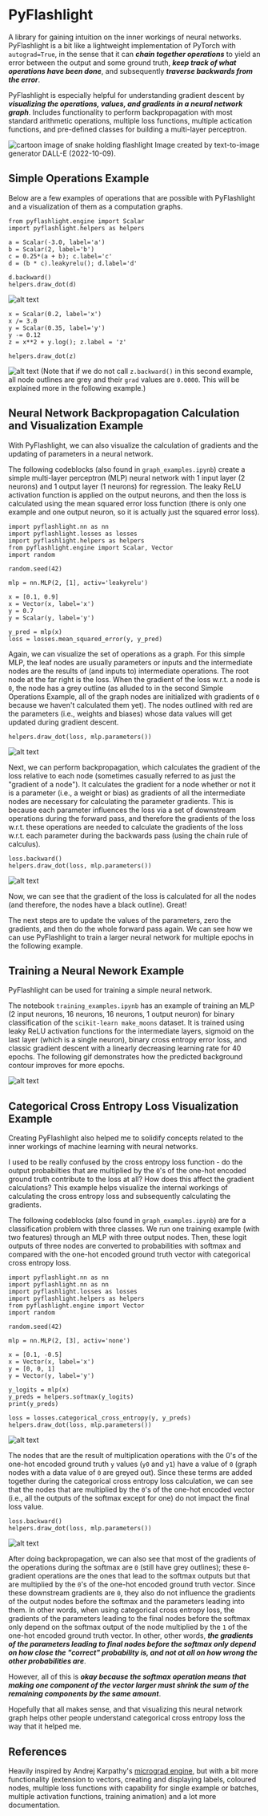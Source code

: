 # PyFlashlight

A library for gaining intuition on the inner workings of neural networks. PyFlashlight is a bit like a lightweight implementation of PyTorch with `autograd=True`, in the sense that it can _**chain together operations**_ to yield an error between the output and some ground truth, _**keep track of what operations have been done**_, and subsequently _**traverse backwards from the error**_.

PyFlashlight is especially helpful for understanding gradient descent by _**visualizing the operations, values, and gradients in a neural network graph**_. Includes functionality to perform backpropagation with most standard arithmetic operations, multiple loss functions, multiple actication functions, and pre-defined classes for building a multi-layer perceptron. 

![cartoon image of snake holding flashlight](https://github.com/jeffreyboschman/PyFlashlight/blob/main/images/DALLE_PyFlashlight1.png?raw=true)
Image created by text-to-image generator DALL-E (2022-10-09).  

## Simple Operations Example

Below are a few examples of operations that are possible with PyFlashlight and a visualization of them as a computation graphs.

```
from pyflashlight.engine import Scalar
import pyflashlight.helpers as helpers
```
```
a = Scalar(-3.0, label='a')
b = Scalar(2, label='b')
c = 0.25*(a + b); c.label='c'
d = (b * c).leakyrelu(); d.label='d'

d.backward()
helpers.draw_dot(d)
```
![alt text](https://github.com/jeffreyboschman/PyFlashlight/blob/main/images/simple_graph_abc.svg?raw=true)

```
x = Scalar(0.2, label='x')
x /= 3.0
y = Scalar(0.35, label='y')
y -= 0.12
z = x**2 + y.log(); z.label = 'z'

helpers.draw_dot(z)
```
![alt text](https://github.com/jeffreyboschman/PyFlashlight/blob/main/images/simple_graph_xyz.svg?raw=true)
(Note that if we do not call `z.backward()` in this second example, all node outlines are grey and their `grad` values are `0.0000`. This will be explained more in the following example.) 


## Neural Network Backpropagation Calculation and Visualization Example

With PyFlashlight, we can also visualize the calculation of gradients and the updating of parameters in a neural network.

The following codeblocks (also found in `graph_examples.ipynb`) create a simple multi-layer perceptron (MLP) neural network with 1 input layer (2 neurons) and 1 output layer (1 neurons) for regression. The leaky ReLU activation function is applied on the output neurons, and then the loss is calculated using the mean squared error loss function (there is only one example and one output neuron, so it is actually just the squared error loss).

```
import pyflashlight.nn as nn
import pyflashlight.losses as losses
import pyflashlight.helpers as helpers
from pyflashlight.engine import Scalar, Vector
import random

random.seed(42)
```
```
mlp = nn.MLP(2, [1], activ='leakyrelu')

x = [0.1, 0.9]
x = Vector(x, label='x')
y = 0.7
y = Scalar(y, label='y')

y_pred = mlp(x)
loss = losses.mean_squared_error(y, y_pred)
```

Again, we can visualize the set of operations as a graph. For this simple MLP, the leaf nodes are usually parameters or inputs and the intermediate nodes are the results of (and inputs to) intermediate operations. The root node at the far right is the loss. When the gradient of the loss w.r.t. a node is `0`, the node has a grey outline (as alluded to in the second Simple Operations Example, all of the graph nodes are initialized with gradients of `0` because we haven't calculated them yet). The nodes outlined with red are the parameters (i.e., weights and biases) whose data values will get updated during gradient descent.

```  
helpers.draw_dot(loss, mlp.parameters())
```

![alt text](https://github.com/jeffreyboschman/PyFlashlight/blob/main/images/mlp_no_grads.svg?raw=true)

Next, we can perform backpropagation, which calculates the gradient of the loss relative to each node (sometimes casually referred to as just the "gradient of a node"). It calculates the gradient for a node whether or not it is a parameter (i.e., a weight or bias) as gradients of all the intermediate nodes are necessary for calculating the parameter gradients. This is because each parameter influences the loss via a set of downstream operations during the forward pass, and therefore the gradients of the loss w.r.t. these operations are needed to calculate the gradients of the loss w.r.t. each parameter during the backwards pass (using the chain rule of calculus).

```
loss.backward()
helpers.draw_dot(loss, mlp.parameters())
```

![alt text](https://github.com/jeffreyboschman/PyFlashlight/blob/main/images/mlp_with_grads.svg?raw=true)

Now, we can see that the gradient of the loss is calculated for all the nodes (and therefore, the nodes have a black outline). Great! 

The next steps are to update the values of the parameters, zero the gradients, and then do the whole forward pass again. We can see how we can use PyFlashlight to train a larger neural network for multiple epochs in the following example.

## Training a Neural Nework Example

PyFlashlight can be used for training a simple neural network. 

The notebook `training_examples.ipynb` has an example of training an MLP (2 input neurons, 16 neurons, 16 neurons, 1 output neuron) for binary classification of the `scikit-learn make_moons` dataset. It is trained using leaky ReLU activation functions for the intermediate layers, sigmoid on the last layer (which is a single neuron), binary cross entropy error loss, and classic gradient descent with a linearly decreasing learning rate for 40 epochs. The following gif demonstrates how the predicted background contour improves for more epochs.

![alt text](https://github.com/jeffreyboschman/PyFlashlight/blob/main/images/moons_training.gif?raw=true)


## Categorical Cross Entropy Loss Visualization Example

Creating PyFlashlight also helped me to solidify concepts related to the inner workings of machine learning with neural networks.

I used to be really confused by the cross entropy loss function - do the output probabilties that are multiplied by the `0`'s of the one-hot encoded ground truth contribute to the loss at all? How does this affect the gradient calculations? This example helps visualize the internal workings of calculating the cross entropy loss and subsequently calculating the gradients.

The following codeblocks (also found in `graph_examples.ipynb`) are for a classification problem with three classes. We run one training example (with two features) through an MLP with three output nodes. Then, these logit outputs of three nodes are converted to probabilities with softmax and compared with the one-hot encoded ground truth vector with categorical cross entropy loss.

```
import pyflashlight.nn as nn
import pyflashlight.nn as nn
import pyflashlight.losses as losses
import pyflashlight.helpers as helpers
from pyflashlight.engine import Vector
import random

random.seed(42)
```
```
mlp = nn.MLP(2, [3], activ='none')

x = [0.1, -0.5]
x = Vector(x, label='x')
y = [0, 0, 1]
y = Vector(y, label='y')

y_logits = mlp(x)
y_preds = helpers.softmax(y_logits)
print(y_preds)

loss = losses.categorical_cross_entropy(y, y_preds)
helpers.draw_dot(loss, mlp.parameters())
```

![alt text](https://github.com/jeffreyboschman/PyFlashlight/blob/main/images/mlp_cce_no_grads.svg?raw=true)

The nodes that are the result of multiplication operations with the 0's of the one-hot encoded ground truth `y` values (`y0` and `y1`) have a value of `0` (graph nodes with a data value of `0` are greyed out). Since these terms are added together during the categorical cross entropy loss calculation, we can see that the nodes that are multiplied by the `0`'s of the one-hot encoded vector (i.e., all the outputs of the softmax except for one) do not impact the final loss value.

```
loss.backward()
helpers.draw_dot(loss, mlp.parameters())
```

![alt text](https://github.com/jeffreyboschman/PyFlashlight/blob/main/images/mlp_cce_with_grads.svg?raw=true)

After doing backpropagation, we can also see that most of the gradients of the operations during the softmax are `0` (still have grey outlines); these `0`-gradient operations are the ones that lead to the softmax outputs but that are multiplied by the `0`'s of the one-hot encoded ground truth vector. Since these downstream gradients are `0`, they also do not influence the gradients of the output nodes before the softmax and the parameters leading into them. In other words, when using categorical cross entropy loss, the gradients of the parameters leading to the final nodes before the softmax only depend on the softmax output of the node multiplied by the `1` of the one-hot encoded ground truth vector. In other, other words, **_the gradients of the parameters leading to final nodes before the softmax only depend on how close the "correct" probability is, and not at all on how wrong the other probabilities are_**. 

However, all of this is **_okay because the softmax operation means that making one component of the vector larger must shrink the sum of the remaining components by the same amount_**. 

Hopefully that all makes sense, and that visualizing this neural network graph helps other people understand categorical cross entropy loss the way that it helped me.

## References

Heavily inspired by Andrej Karpathy's [micrograd engine](https://github.com/karpathy/micrograd), but with a bit more functionality (extension to vectors, creating and displaying labels, coloured nodes, multiple loss functions with capability for single example or batches, multiple activation functions, training animation) and a lot more documentation. 
